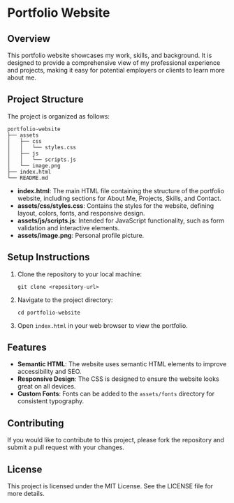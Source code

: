 # Portfolio Website

## Overview
This portfolio website showcases my work, skills, and background. It is designed to provide a comprehensive view of my professional experience and projects, making it easy for potential employers or clients to learn more about me.

## Project Structure
The project is organized as follows:

```
portfolio-website
├── assets
│   ├── css
│   │   └── styles.css
│   ├── js
│   │   └── scripts.js
│   └── image.png
├── index.html
└── README.md
```

- **index.html**: The main HTML file containing the structure of the portfolio website, including sections for About Me, Projects, Skills, and Contact.
- **assets/css/styles.css**: Contains the styles for the website, defining layout, colors, fonts, and responsive design.
- **assets/js/scripts.js**: Intended for JavaScript functionality, such as form validation and interactive elements.
- **assets/image.png**: Personal profile picture.

## Setup Instructions
1. Clone the repository to your local machine:
   ```
   git clone <repository-url>
   ```
2. Navigate to the project directory:
   ```
   cd portfolio-website
   ```
3. Open `index.html` in your web browser to view the portfolio.

## Features
- **Semantic HTML**: The website uses semantic HTML elements to improve accessibility and SEO.
- **Responsive Design**: The CSS is designed to ensure the website looks great on all devices.
- **Custom Fonts**: Fonts can be added to the `assets/fonts` directory for consistent typography.

## Contributing
If you would like to contribute to this project, please fork the repository and submit a pull request with your changes.

## License
This project is licensed under the MIT License. See the LICENSE file for more details.
